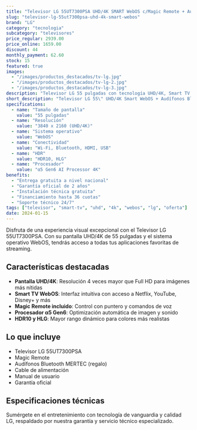 ```yaml
---
title: "Televisor LG 55UT7300PSA UHD/4K SMART WebOS c/Magic Remote + Audifonos Bluetooth MERTEC"
slug: "televisor-lg-55ut7300psa-uhd-4k-smart-webos"
brand: "LG"
category: "tecnologia"
subcategory: "televisores"
price_regular: 2939.00
price_online: 1659.00
discount: 44
monthly_payment: 62.60
stock: 15
featured: true
images:
  - "/images/productos_destacados/tv-lg.jpg"
  - "/images/productos_destacados/tv-lg-2.jpg"
  - "/images/productos_destacados/tv-lg-3.jpg"
description: "Televisor LG 55 pulgadas con tecnología UHD/4K, Smart TV con sistema operativo WebOS, incluye Magic Remote y audífonos Bluetooth MERTEC de regalo."
short_description: "Televisor LG 55\" UHD/4K Smart WebOS + Audífonos Bluetooth"
specifications:
  - name: "Tamaño de pantalla"
    value: "55 pulgadas"
  - name: "Resolución"
    value: "3840 x 2160 (UHD/4K)"
  - name: "Sistema operativo"
    value: "WebOS"
  - name: "Conectividad"
    value: "Wi-Fi, Bluetooth, HDMI, USB"
  - name: "HDR"
    value: "HDR10, HLG"
  - name: "Procesador"
    value: "α5 Gen6 AI Processor 4K"
benefits:
  - "Entrega gratuita a nivel nacional"
  - "Garantía oficial de 2 años"
  - "Instalación técnica gratuita"
  - "Financiamiento hasta 36 cuotas"
  - "Soporte técnico 24/7"
tags: ["televisor", "smart-tv", "uhd", "4k", "webos", "lg", "oferta"]
date: 2024-01-15
---
```


Disfruta de una experiencia visual excepcional con el Televisor LG 55UT7300PSA. Con su pantalla UHD/4K de 55 pulgadas y el sistema operativo WebOS, tendrás acceso a todas tus aplicaciones favoritas de streaming.

## Características destacadas

- **Pantalla UHD/4K**: Resolución 4 veces mayor que Full HD para imágenes más nítidas
- **Smart TV WebOS**: Interfaz intuitiva con acceso a Netflix, YouTube, Disney+ y más
- **Magic Remote incluido**: Control con puntero y comandos de voz
- **Procesador α5 Gen6**: Optimización automática de imagen y sonido
- **HDR10 y HLG**: Mayor rango dinámico para colores más realistas

## Lo que incluye

- Televisor LG 55UT7300PSA
- Magic Remote
- Audífonos Bluetooth MERTEC (regalo)
- Cable de alimentación
- Manual de usuario
- Garantía oficial

## Especificaciones técnicas

Sumérgete en el entretenimiento con tecnología de vanguardia y calidad LG, respaldado por nuestra garantía y servicio técnico especializado.
